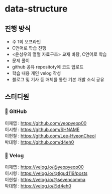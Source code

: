 # data-structure

## 진행 방식

* 주 1회 오프라인
* C언어로 학습 진행
* <윤성우의 열헐 자료구조> 교재 바탕, C언어로 학습
* 문제 풀이
* github 공유 repositoty에 코드 업로드  
* 학습 내용 개인 velog 작성
* 블로그 및 기사 등 매체를 통한 기본 개발 소식 공유

## 스터디원

### 🔗 GitHub

이재엽 : https://github.com/yeopyeop00  
이시형 : https://github.com/SHNAME  
이현철 : https://github.com/Lee-HyeonCheol  
박대형 : https://github.com/d4eh0  

### 🔗 Velog

이재엽 : https://velog.io/@yeopyeop00  
이시형 : https://velog.io/@tlgud119/posts  
이현철 : https://velog.io/@sevencomma  
박대형 : https://velog.io/@d4eh0  
